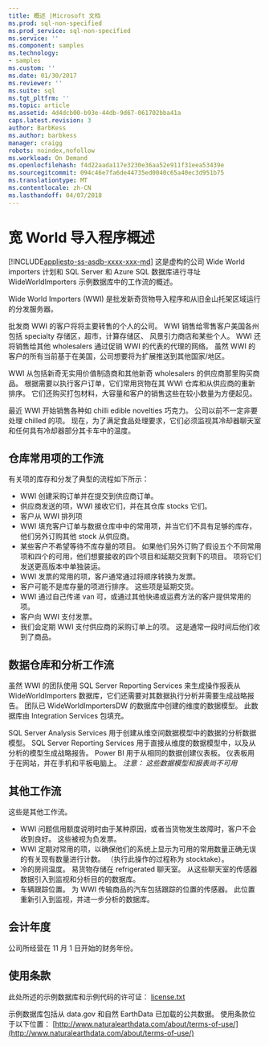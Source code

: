 ```yaml
---
title: 概述 |Microsoft 文档
ms.prod: sql-non-specified
ms.prod_service: sql-non-specified
ms.service: ''
ms.component: samples
ms.technology:
- samples
ms.custom: ''
ms.date: 01/30/2017
ms.reviewer: ''
ms.suite: sql
ms.tgt_pltfrm: ''
ms.topic: article
ms.assetid: 4d4dcb00-b93e-44db-9d67-061702bba41a
caps.latest.revision: 3
author: BarbKess
ms.author: barbkess
manager: craigg
robots: noindex,nofollow
ms.workload: On Demand
ms.openlocfilehash: f4d22aada117e3230e36aa52e911f31eea53439e
ms.sourcegitcommit: 094c46e7fa6de44735ed0040c65a40ec3d951b75
ms.translationtype: MT
ms.contentlocale: zh-CN
ms.lasthandoff: 04/07/2018
---
```

# <a name="wide-world-importers-overview"></a>宽 World 导入程序概述
[!INCLUDE[appliesto-ss-asdb-xxxx-xxx-md](../../includes/appliesto-ss-asdb-xxxx-xxx-md.md)]
这是虚构的公司 Wide World importers 计划和 SQL Server 和 Azure SQL 数据库进行寻址 WideWorldImporters 示例数据库中的工作流的概述。  

Wide World Importers (WWI) 是批发新奇货物导入程序和从旧金山托架区域运行的分发服务器。

批发商 WWI 的客户将将主要转售的个人的公司。 WWI 销售给零售客户美国各州包括 specialty 存储区，超市，计算存储区、 风景引力商店和某些个人。 WWI 还将销售给其他 wholesalers 通过促销 WWI 的代表的代理的网络。 虽然 WWI 的客户的所有当前基于在美国，公司想要将为扩展推送到其他国家/地区。

WWI 从包括新奇无实用价值制造商和其他新奇 wholesalers 的供应商那里购买商品。 根据需要以执行客户订单，它们常用货物在其 WWI 仓库和从供应商的重新排序。 它们还购买打包材料，大容量和客户的销售这些在较小数量为方便起见。

最近 WWI 开始销售各种如 chilli edible novelties 巧克力。  公司以前不一定非要处理 chilled 的项。 现在，为了满足食品处理要求，它们必须监视其冷却器聊天室和任何具有冷却器部分其卡车中的温度。

## <a name="workflow-for-warehouse-stock-items"></a>仓库常用项的工作流

有关项的库存和分发了典型的流程如下所示：
- WWI 创建采购订单并在提交到供应商订单。
- 供应商发送的项，WWI 接收它们，并在其仓库 stocks 它们。
- 客户从 WWI 排列项
- WWI 填充客户订单与数据仓库中中的常用项，并当它们不具有足够的库存，他们另外订购其他 stock 从供应商。
- 某些客户不希望等待不库存量的项目。 如果他们另外订购了假设五个不同常用项和四个的可用，他们想要接收的四个项目和延期交货剩下的项目。 项将它们发送更高版本中单独装运。
- WWI 发票的常用的项，客户通常通过将顺序转换为发票。
- 客户可能不是库存量的项进行排序。 这些项是延期交货。
- WWI 通过自己传递 van 可，或通过其他快递或运费方法的客户提供常用的项。
- 客户向 WWI 支付发票。
- 我们会定期 WWI 支付供应商的采购订单上的项。 这是通常一段时间后他们收到了商品。

## <a name="data-warehouse-and-analysis-workflow"></a>数据仓库和分析工作流

虽然 WWI 的团队使用 SQL Server Reporting Services 来生成操作报表从 WideWorldImporters 数据库，它们还需要对其数据执行分析并需要生成战略报告。 团队已 WideWorldImportersDW 的数据库中创建的维度的数据模型。 此数据库由 Integration Services 包填充。

SQL Server Analysis Services 用于创建从维空间数据模型中的数据的分析数据模型。 SQL Server Reporting Services 用于直接从维度的数据模型中，以及从分析的模型生成战略报告。 Power BI 用于从相同的数据创建仪表板。 仪表板用于在网站，并在手机和平板电脑上。 *注意： 这些数据模型和报表尚不可用*

## <a name="additional-workflows"></a>其他工作流

这些是其他工作流。
- WWI 问题信用额度说明时由于某种原因，或者当货物发生故障时，客户不会收到良好。 这些被视为负发票。
- WWI 定期对常用的项，以确保他们的系统上显示为可用的常用数量正确无误的有关现有数量进行计数。 （执行此操作的过程称为 stocktake）。
- 冷的房间温度。 易货物存储在 refrigerated 聊天室。 从这些聊天室的传感器数据引入到监视和分析目的的数据库。
- 车辆跟踪位置。 为 WWI 传输商品的汽车包括跟踪的位置的传感器。 此位置重新引入到监视，并进一步分析的数据库。

## <a name="fiscal-year"></a>会计年度

公司所经营在 11 月 1 日开始的财务年份。

## <a name="terms-of-use"></a>使用条款

此处所述的示例数据库和示例代码的许可证： [license.txt](https://github.com/Microsoft/sql-server-samples/blob/master/license.txt)

示例数据库包括从 data.gov 和自然 EarthData 已加载的公共数据。 使用条款位于以下位置： [http://www.naturalearthdata.com/about/terms-of-use/](http://www.naturalearthdata.com/about/terms-of-use/)
